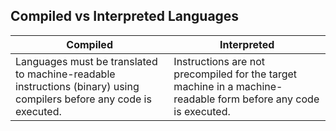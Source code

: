 ## Compiled vs Interpreted Languages
| Compiled | Interpreted |
| --- | --- |
| Languages must be translated to machine-readable instructions (binary) using compilers before any code is executed. | Instructions are not precompiled for the target machine in a machine-readable form before any code is executed. |
